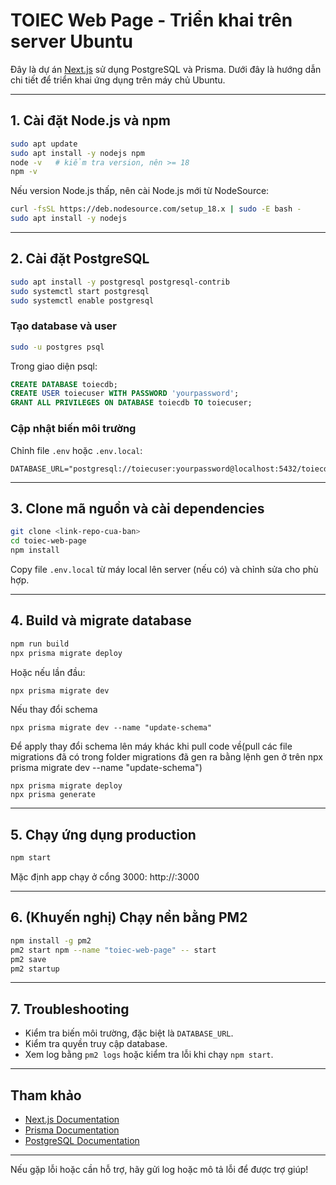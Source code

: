 # TOIEC Web Page - Triển khai trên server Ubuntu

Đây là dự án [Next.js](https://nextjs.org) sử dụng PostgreSQL và Prisma. Dưới đây là hướng dẫn chi tiết để triển khai ứng dụng trên máy chủ Ubuntu.

---

## 1. Cài đặt Node.js và npm

```bash
sudo apt update
sudo apt install -y nodejs npm
node -v   # kiểm tra version, nên >= 18
npm -v
```
Nếu version Node.js thấp, nên cài Node.js mới từ NodeSource:
```bash
curl -fsSL https://deb.nodesource.com/setup_18.x | sudo -E bash -
sudo apt install -y nodejs
```

---

## 2. Cài đặt PostgreSQL

```bash
sudo apt install -y postgresql postgresql-contrib
sudo systemctl start postgresql
sudo systemctl enable postgresql
```

### Tạo database và user
```bash
sudo -u postgres psql
```
Trong giao diện psql:
```sql
CREATE DATABASE toiecdb;
CREATE USER toiecuser WITH PASSWORD 'yourpassword';
GRANT ALL PRIVILEGES ON DATABASE toiecdb TO toiecuser;
```

### Cập nhật biến môi trường
Chỉnh file `.env` hoặc `.env.local`:
```
DATABASE_URL="postgresql://toiecuser:yourpassword@localhost:5432/toiecdb"
```

---

## 3. Clone mã nguồn và cài dependencies

```bash
git clone <link-repo-cua-ban>
cd toiec-web-page
npm install
```

Copy file `.env.local` từ máy local lên server (nếu có) và chỉnh sửa cho phù hợp.

---

## 4. Build và migrate database

```bash
npm run build
npx prisma migrate deploy
```
Hoặc nếu lần đầu:
```bash
npx prisma migrate dev
```

Nếu thay đổi schema  
```angular2html
npx prisma migrate dev --name "update-schema"
```


Để apply thay đổi schema lên máy khác khi pull code về(pull các file migrations đã có trong folder migrations đã gen ra bằng lệnh gen ở trên npx prisma migrate dev --name "update-schema")
```angular2html
npx prisma migrate deploy
npx prisma generate
```


---

## 5. Chạy ứng dụng production

```bash
npm start
```
Mặc định app chạy ở cổng 3000: http://<ip-server>:3000

---

## 6. (Khuyến nghị) Chạy nền bằng PM2

```bash
npm install -g pm2
pm2 start npm --name "toiec-web-page" -- start
pm2 save
pm2 startup
```

---

## 7. Troubleshooting
- Kiểm tra biến môi trường, đặc biệt là `DATABASE_URL`.
- Kiểm tra quyền truy cập database.
- Xem log bằng `pm2 logs` hoặc kiểm tra lỗi khi chạy `npm start`.

---

## Tham khảo
- [Next.js Documentation](https://nextjs.org/docs)
- [Prisma Documentation](https://www.prisma.io/docs)
- [PostgreSQL Documentation](https://www.postgresql.org/docs/)

---

Nếu gặp lỗi hoặc cần hỗ trợ, hãy gửi log hoặc mô tả lỗi để được trợ giúp!
